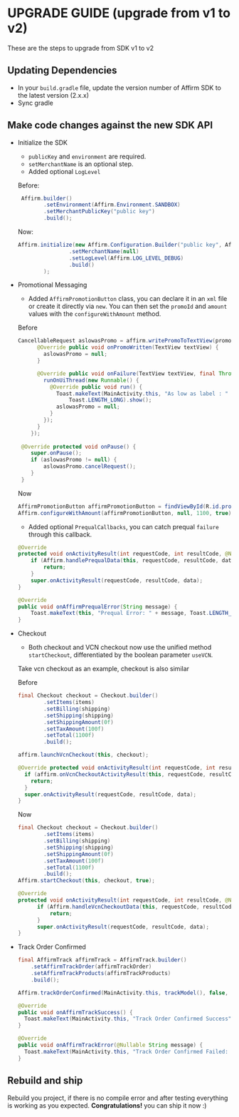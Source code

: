 UPGRADE GUIDE (upgrade from v1 to v2)
==================

These are the steps to upgrade from SDK v1 to v2


## Updating Dependencies
- In your `build.gradle` file, update the version number of Affirm SDK to the latest version (2.x.x)
- Sync gradle

## Make code changes against the new SDK API
- Initialize the SDK
  - `publicKey` and `environment` are required.
  - `setMerchantName` is an optional step.
  - Added optional `LogLevel`
  
  Before:
  ```java
   Affirm.builder()
          .setEnvironment(Affirm.Environment.SANDBOX)
          .setMerchantPublicKey("public key")
          .build();
  ```
  
  Now:
  ```java
  Affirm.initialize(new Affirm.Configuration.Builder("public key", Affirm.Environment.SANDBOX)
                  .setMerchantName(null)
                  .setLogLevel(Affirm.LOG_LEVEL_DEBUG)
                  .build()
          );
  ```
  
- Promotional Messaging
  - Added `AffirmPromotionButton` class, you can declare it in an `xml` file or create it directly via `new`. You can then set the `promoId` and `amount` values with the `configureWithAmount` method. 
  
  Before
  ```java
  CancellableRequest aslowasPromo = affirm.writePromoToTextView(promo, null, 1100, AffirmDisplayTypeLogo, AffirmColorTypeBlue, true, new PromoCallback() {
        @Override public void onPromoWritten(TextView textView) {
          aslowasPromo = null;
        }
  
        @Override public void onFailure(TextView textView, final Throwable throwable) {
          runOnUiThread(new Runnable() {
            @Override public void run() {
              Toast.makeText(MainActivity.this, "As low as label : " + throwable.getMessage(),
                  Toast.LENGTH_LONG).show();
              aslowasPromo = null;
            }
          });
        }
      });
 
   @Override protected void onPause() {
      super.onPause();
      if (aslowasPromo != null) {
          aslowasPromo.cancelRequest();
      }
   }
  ```
  
  Now
  ```java
  AffirmPromotionButton affirmPromotionButton = findViewById(R.id.promo);
  Affirm.configureWithAmount(affirmPromotionButton, null, 1100, true);
  ```
  
  - Added optional `PrequalCallbacks`, you can catch prequal `failure` through this callback.

  ```java
  @Override
  protected void onActivityResult(int requestCode, int resultCode, @Nullable Intent data) {
      if (Affirm.handlePrequalData(this, requestCode, resultCode, data)) {
          return;
      }
      super.onActivityResult(requestCode, resultCode, data);
  }

  @Override
  public void onAffirmPrequalError(String message) {
      Toast.makeText(this, "Prequal Error: " + message, Toast.LENGTH_LONG).show();
  }
  ```


- Checkout
  - Both checkout and VCN checkout now use the unified method `startCheckout`, differentiated by the boolean parameter `useVCN`.
  
  Take vcn checkout as an example, checkout is also similar

  Before
  ```java
  final Checkout checkout = Checkout.builder()
          .setItems(items)
          .setBilling(shipping)
          .setShipping(shipping)
          .setShippingAmount(0f)
          .setTaxAmount(100f)
          .setTotal(1100f)
          .build();
  
  affirm.launchVcnCheckout(this, checkout);
  
  @Override protected void onActivityResult(int requestCode, int resultCode, Intent data) {
    if (affirm.onVcnCheckoutActivityResult(this, requestCode, resultCode, data)) {
      return;
    }
    super.onActivityResult(requestCode, resultCode, data);
  }
  ```
  
  Now
  ```java
  final Checkout checkout = Checkout.builder()
          .setItems(items)
          .setBilling(shipping)
          .setShipping(shipping)
          .setShippingAmount(0f)
          .setTaxAmount(100f)
          .setTotal(1100f)
          .build();
  Affirm.startCheckout(this, checkout, true);
  
  @Override
  protected void onActivityResult(int requestCode, int resultCode, @Nullable Intent data) {
        if (Affirm.handleVcnCheckoutData(this, requestCode, resultCode, data)) {
            return;
        }
        super.onActivityResult(requestCode, resultCode, data);
  }
  ```
- Track Order Confirmed
  ```java
  final AffirmTrack affirmTrack = AffirmTrack.builder()
      .setAffirmTrackOrder(affirmTrackOrder)
      .setAffirmTrackProducts(affirmTrackProducts)
      .build();

  Affirm.trackOrderConfirmed(MainActivity.this, trackModel(), false, MainActivity.this);

  @Override
  public void onAffirmTrackSuccess() {
    Toast.makeText(MainActivity.this, "Track Order Confirmed Success", Toast.LENGTH_LONG).show();
  }

  @Override
  public void onAffirmTrackError(@Nullable String message) {
    Toast.makeText(MainActivity.this, "Track Order Confirmed Failed: " + message, Toast.LENGTH_LONG).show();
  }
  ```
  
## Rebuild and ship
Rebuild you project, if there is no compile error and after testing everything is working as you expected. **Congratulations!** you can ship it now :)

